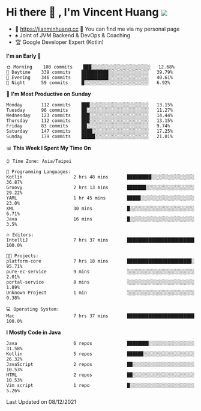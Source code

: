 # Hi there 👋 , I'm Vincent Huang ![](https://komarev.com/ghpvc/?username=Jian-Min-Huang)
- 💎 https://jianminhuang.cc 🙋 You can find me via my personal page
- ♠️ Joint of JVM Backend & DevOps & Coaching
- 🏆 Google Developer Expert (Kotlin)

<!--START_SECTION:waka-->
**I'm an Early 🐤** 

```text
🌞 Morning    108 commits    ███░░░░░░░░░░░░░░░░░░░░░░   12.68% 
🌆 Daytime    339 commits    ██████████░░░░░░░░░░░░░░░   39.79% 
🌃 Evening    346 commits    ██████████░░░░░░░░░░░░░░░   40.61% 
🌙 Night      59 commits     █░░░░░░░░░░░░░░░░░░░░░░░░   6.92%

```
📅 **I'm Most Productive on Sunday** 

```text
Monday       112 commits    ███░░░░░░░░░░░░░░░░░░░░░░   13.15% 
Tuesday      96 commits     ██░░░░░░░░░░░░░░░░░░░░░░░   11.27% 
Wednesday    123 commits    ███░░░░░░░░░░░░░░░░░░░░░░   14.44% 
Thursday     112 commits    ███░░░░░░░░░░░░░░░░░░░░░░   13.15% 
Friday       83 commits     ██░░░░░░░░░░░░░░░░░░░░░░░   9.74% 
Saturday     147 commits    ████░░░░░░░░░░░░░░░░░░░░░   17.25% 
Sunday       179 commits    █████░░░░░░░░░░░░░░░░░░░░   21.01%

```


📊 **This Week I Spent My Time On** 

```text
⌚︎ Time Zone: Asia/Taipei

💬 Programming Languages: 
Kotlin                   2 hrs 48 mins       █████████░░░░░░░░░░░░░░░░   36.87% 
Groovy                   2 hrs 13 mins       ███████░░░░░░░░░░░░░░░░░░   29.22% 
YAML                     1 hr 45 mins        █████░░░░░░░░░░░░░░░░░░░░   23.0% 
XML                      30 mins             █░░░░░░░░░░░░░░░░░░░░░░░░   6.71% 
Java                     16 mins             █░░░░░░░░░░░░░░░░░░░░░░░░   3.5%

🔥 Editors: 
IntelliJ                 7 hrs 37 mins       █████████████████████████   100.0%

🐱‍💻 Projects: 
platform-core            7 hrs 18 mins       ████████████████████████░   95.71% 
pure-ec-service          9 mins              ░░░░░░░░░░░░░░░░░░░░░░░░░   2.01% 
portal-service           8 mins              ░░░░░░░░░░░░░░░░░░░░░░░░░   1.89% 
Unknown Project          1 min               ░░░░░░░░░░░░░░░░░░░░░░░░░   0.38%

💻 Operating System: 
Mac                      7 hrs 37 mins       █████████████████████████   100.0%

```

**I Mostly Code in Java** 

```text
Java                     6 repos             ████████░░░░░░░░░░░░░░░░░   31.58% 
Kotlin                   5 repos             ██████░░░░░░░░░░░░░░░░░░░   26.32% 
JavaScript               2 repos             ██░░░░░░░░░░░░░░░░░░░░░░░   10.53% 
HTML                     2 repos             ██░░░░░░░░░░░░░░░░░░░░░░░   10.53% 
Vim script               1 repo              █░░░░░░░░░░░░░░░░░░░░░░░░   5.26%

```



 Last Updated on 08/12/2021
<!--END_SECTION:waka-->
